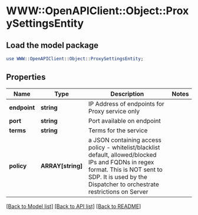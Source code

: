 # WWW::OpenAPIClient::Object::ProxySettingsEntity

## Load the model package
```perl
use WWW::OpenAPIClient::Object::ProxySettingsEntity;
```

## Properties
Name | Type | Description | Notes
------------ | ------------- | ------------- | -------------
**endpoint** | **string** | IP Address of endpoints for Proxy service only | 
**port** | **string** | Port available on endpoint | 
**terms** | **string** | Terms for the service | 
**policy** | **ARRAY[string]** | a JSON containing access policy - whitelist/blacklist default, allowed/blocked IPs and FQDNs in regex format. This is NOT sent to SDP. It is used by the Dispatcher to orchestrate restrictions on Server | 

[[Back to Model list]](../README.md#documentation-for-models) [[Back to API list]](../README.md#documentation-for-api-endpoints) [[Back to README]](../README.md)


